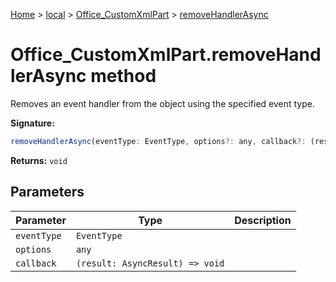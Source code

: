 [Home](./index) &gt; [local](local.md) &gt; [Office\_CustomXmlPart](local.office_customxmlpart.md) &gt; [removeHandlerAsync](local.office_customxmlpart.removehandlerasync.md)

# Office\_CustomXmlPart.removeHandlerAsync method

Removes an event handler from the object using the specified event type.

**Signature:**
```javascript
removeHandlerAsync(eventType: EventType, options?: any, callback?: (result: AsyncResult) => void): void;
```
**Returns:** `void`

## Parameters

|  Parameter | Type | Description |
|  --- | --- | --- |
|  `eventType` | `EventType` |  |
|  `options` | `any` |  |
|  `callback` | `(result: AsyncResult) => void` |  |

